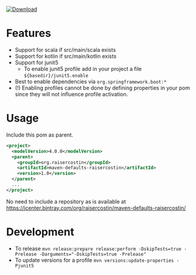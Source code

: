 [![Download](https://api.bintray.com/packages/raisercostin/maven/maven-defaults-raisercostin/images/download.svg)](https://bintray.com/raisercostin/maven/maven-defaults-raisercostin/_latestVersion)

# Features
- Support for scala if src/main/scala exists
- Support for kotlin if src/main/kotlin exists
- Support for junit5
  - To enable junit5 profile add in your project a file `${basedir}/junit5.enable`
- Best to enable dependencies via `org.springframework.boot:*`
- (!) Enabling profiles cannot be done by defining properties in your pom since they will not influence profile activation.

# Usage

Include this pom as parent.

```xml
<project>
  <modelVersion>4.0.0</modelVersion>
  <parent>
    <groupId>org.raisercostin</groupId>
    <artifactId>maven-defaults-raisercostin</artifactId>
    <version>1.0</version>
  </parent>
  ...
</project>
``` 

No need to include a repository as is available at https://jcenter.bintray.com/org/raisercostin/maven-defaults-raisercostin/

# Development
- To release
  `mvn release:prepare release:perform -DskipTests=true -Prelease -Darguments="-DskipTests=true -Prelease"` 
- To update versions for a profile
  `mvn versions:update-properties -Pjunit5`
